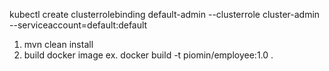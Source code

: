 kubectl create clusterrolebinding default-admin --clusterrole cluster-admin --serviceaccount=default:default
1. mvn clean install
2. build docker image
 ex. docker build -t piomin/employee:1.0 .
